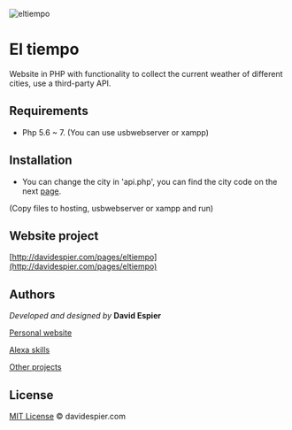 ![eltiempo](http://davidespier.com/img/appweb/eltiempo.png)

# El tiempo

Website in PHP with functionality to collect the current weather of different cities, use a third-party API.

## Requirements

- Php 5.6 ~ 7. (You can use usbwebserver or xampp)

## Installation

- You can change the city in 'api.php', you can find the city code on the next [page](http://api.tiempo.com/).

(Copy files to hosting, usbwebserver or xampp and run)


## Website project

[http://davidespier.com/pages/eltiempo](http://davidespier.com/pages/eltiempo)


## Authors

 *Developed and designed by*  **David Espier**


[Personal website](https://davidespier.com)

[Alexa skills](https://www.amazon.es/s?k=davidespier&i=alexa-skills)
        
[Other projects](https://github.com/davidespier?tab=repositories)


## License


[MIT License](https://choosealicense.com/licenses/mit/) © davidespier.com
